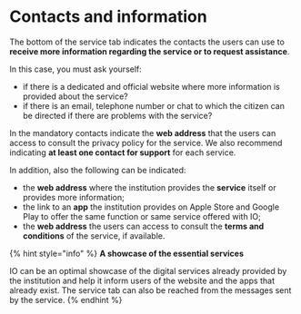 # Contacts and information

The bottom of the service tab indicates the contacts the users can use to **receive more information regarding the service or to request assistance**.

In this case, you must ask yourself:

* if there is a dedicated and official website where more information is provided about the service?
* if there is an email, telephone number or chat to which the citizen can be directed if there are problems with the service?

In the mandatory contacts indicate the **web address** that the users can access to consult the privacy policy for the service. We also recommend indicating **at least one contact for support** for each service.

In addition, also the following can be indicated:

* the **web address** where the institution provides the **service** itself or provides more information;
* the link to an **app** the institution provides on Apple Store and Google Play to offer the same function or same service offered with IO;
* the **web address** the users can access to consult the **terms and conditions** of the service, if available.

{% hint style="info" %}
**A showcase of the essential services**

IO can be an optimal showcase of the digital services already provided by the institution and help it inform users of the website and the apps that already exist. The service tab can also be reached from the messages sent by the service.
{% endhint %}
